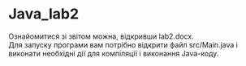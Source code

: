 # Java_lab2
Ознайомитися зі звітом можна, відкривши lab2.docx.<br>
Для запуску програми вам потрібно відкрити файл src/Main.java і виконати необхідні дії для компіляції і виконання Java-коду.
